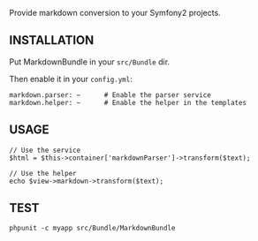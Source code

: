 Provide markdown conversion to your Symfony2 projects.

## INSTALLATION

Put MarkdownBundle in your `src/Bundle` dir.

Then enable it in your `config.yml`:

    markdown.parser: ~      # Enable the parser service
    markdown.helper: ~      # Enable the helper in the templates

## USAGE

    // Use the service
    $html = $this->container['markdownParser']->transform($text);

    // Use the helper
    echo $view->markdown->transform($text);

## TEST

    phpunit -c myapp src/Bundle/MarkdownBundle
